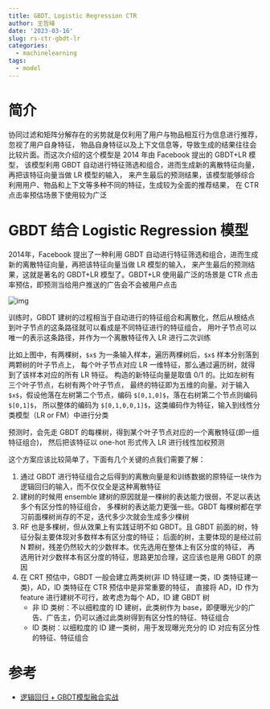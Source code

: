 ```yaml
---
title: GBDT、Logistic Regression CTR
author: 王哲峰
date: '2023-03-16'
slug: rs-ctr-gbdt-lr
categories:
  - machinelearning
tags:
  - model
---
```


# 简介

协同过滤和矩阵分解存在的劣势就是仅利用了用户与物品相互行为信息进行推荐，忽视了用户自身特征，
物品自身特征以及上下文信息等，导致生成的结果往往会比较片面。而这次介绍的这个模型是 2014 年由 Facebook 提出的 GBDT+LR 模型，
该模型利用 GBDT 自动进行特征筛选和组合，进而生成新的离散特征向量，再把该特征向量当做 LR 模型的输入，
来产生最后的预测结果，该模型能够综合利用用户、物品和上下文等多种不同的特征，生成较为全面的推荐结果，
在 CTR 点击率预估场景下使用较为广泛

# GBDT 结合 Logistic Regression 模型

2014年，Facebook 提出了一种利用 GBDT 自动进行特征筛选和组合，进而生成新的离散特征向量，再把该特征向量当做 LR 模型的输入，
来产生最后的预测结果，这就是著名的 GBDT+LR 模型了。GBDT+LR 使用最广泛的场景是 CTR 点击率预估，即预测当给用户推送的广告会不会被用户点击

![img](images/)

训练时，GBDT 建树的过程相当于自动进行的特征组合和离散化，然后从根结点到叶子节点的这条路径就可以看成是不同特征进行的特征组合，
用叶子节点可以唯一的表示这条路径，并作为一个离散特征传入 LR 进行二次训练

比如上图中，有两棵树，`$x$` 为一条输入样本，遍历两棵树后，`$x$` 样本分别落到两颗树的叶子节点上，
每个叶子节点对应 LR 一维特征，那么通过遍历树，就得到了该样本对应的所有 LR 特征。
构造的新特征向量是取值 0/1 的。比如左树有三个叶子节点，右树有两个叶子节点，
最终的特征即为五维的向量。对于输入 `$x$`，假设他落在左树第二个节点，编码 `$[0,1,0]$`，落在右树第二个节点则编码 `$[0,1]$`，
所以整体的编码为 `$[0,1,0,0,1]$`，这类编码作为特征，输入到线性分类模型（LR or FM）中进行分类

预测时，会先走 GBDT 的每棵树，得到某个叶子节点对应的一个离散特征(即一组特征组合)，
然后把该特征以 one-hot 形式传入 LR 进行线性加权预测

这个方案应该比较简单了，下面有几个关键的点我们需要了解：

1. 通过 GBDT 进行特征组合之后得到的离散向量是和训练数据的原特征一块作为逻辑回归的输入，而不仅仅全是这种离散特征
2. 建树的时候用 ensemble 建树的原因就是一棵树的表达能力很弱，不足以表达多个有区分性的特征组合，
   多棵树的表达能力更强一些。GBDT 每棵树都在学习前面棵树尚存的不足，迭代多少次就会生成多少棵树
3. RF 也是多棵树，但从效果上有实践证明不如 GBDT。且 GBDT 前面的树，特征分裂主要体现对多数样本有区分度的特征；
   后面的树，主要体现的是经过前 N 颗树，残差仍然较大的少数样本。优先选用在整体上有区分度的特征，
   再选用针对少数样本有区分度的特征，思路更加合理，这应该也是用 GBDT 的原因
4. 在 CRT 预估中，GBDT 一般会建立两类树(非 ID 特征建一类，ID 类特征建一类)，AD，ID 类特征在 CTR 预估中是非常重要的特征，
   直接将 AD，ID 作为 feature 进行建树不可行，故考虑为每个 AD，ID 建 GBDT 树
    - 非 ID 类树：不以细粒度的 ID 建树，此类树作为 base，即便曝光少的广告、广告主，仍可以通过此类树得到有区分性的特征、特征组合
    - ID 类树：以细粒度的 ID 建一类树，用于发现曝光充分的 ID 对应有区分性的特征、特征组合

# 参考

* [逻辑回归 + GBDT模型融合实战](https://mp.weixin.qq.com/s/XP5z_BEeFr6oJp9VmVJRqQ)

